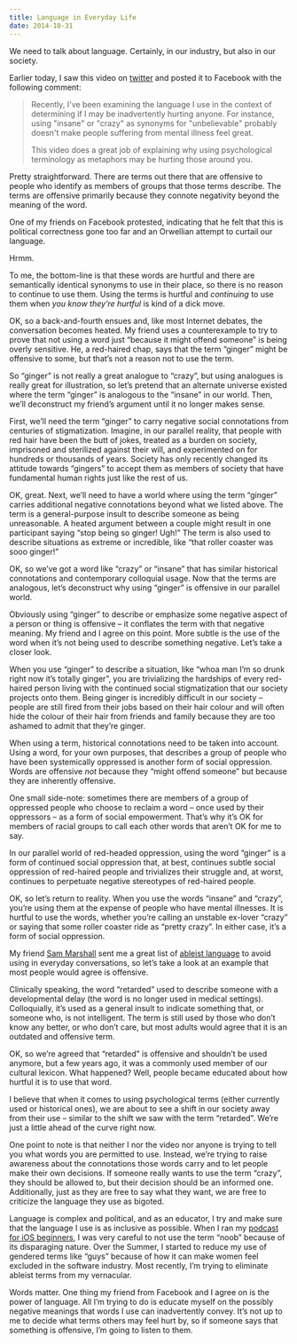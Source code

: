 ```yaml
---
title: Language in Everyday Life
date: 2014-10-31
---
```


We need to talk about language. Certainly, in our industry, but also in our society.

Earlier today, I saw this video on [twitter](https://twitter.com/dwiskus/status/528071964834144256) and posted it to Facebook with the following comment:

> Recently, I've been examining the language I use in the context of determining if I may be inadvertently hurting anyone. For instance, using "insane" or "crazy" as synonyms for "unbelievable" probably doesn't make people suffering from mental illness feel great.
>
> This video does a great job of explaining why using psychological terminology as metaphors may be hurting those around you.

<YouTube videoID='8pK5FuptsSQ' />

Pretty straightforward. There are terms out there that are offensive to people who identify as members of groups that those terms describe. The terms are offensive primarily because they connote negativity beyond the meaning of the word.

One of my friends on Facebook protested, indicating that he felt that this is political correctness gone too far and an Orwellian attempt to curtail our language.

Hrmm.

To me, the bottom-line is that these words are hurtful and there are semantically identical synonyms to use in their place, so there is no reason to continue to use them. Using the terms is hurtful and _continuing_ to use them when _you know they’re hurtful_ is kind of a dick move.

OK, so a back-and-fourth ensues and, like most Internet debates, the conversation becomes heated. My friend uses a counterexample to try to prove that not using a word just “because it might offend someone” is being overly sensitive. He, a red-haired chap, says that the term “ginger” might be offensive to some, but that’s not a reason not to use the term.

So “ginger” is not really a great analogue to “crazy”, but using analogues is really great for illustration, so let’s pretend that an alternate universe existed where the term “ginger” is analogous to the “insane” in our world. Then, we’ll deconstruct my friend’s argument until it no longer makes sense.

First, we’ll need the term “ginger” to carry negative social connotations from centuries of stigmatization. Imagine, in our parallel reality, that people with red hair have been the butt of jokes, treated as a burden on society, imprisoned and sterilized against their will, and experimented on for hundreds or thousands of years. Society has only recently changed its attitude towards “gingers” to accept them as members of society that have fundamental human rights just like the rest of us.

OK, great. Next, we’ll need to have a world where using the term “ginger” carries additional negative connotations beyond what we listed above. The term is a general-purpose insult to describe someone as being unreasonable. A heated argument between a couple might result in one participant saying “stop being so ginger! Ugh!” The term is also used to describe situations as extreme or incredible, like “that roller coaster was sooo ginger!”

OK, so we’ve got a word like “crazy” or “insane” that has similar historical connotations and contemporary colloquial usage. Now that the terms are analogous, let’s deconstruct why using “ginger” is offensive in our parallel world.

Obviously using “ginger” to describe or emphasize some negative aspect of a person or thing is offensive – it conflates the term with that negative meaning. My friend and I agree on this point. More subtle is the use of the word when it’s not being used to describe something negative. Let’s take a closer look.

When you use “ginger” to describe a situation, like “whoa man I’m so drunk right now it’s totally ginger”, you are trivializing the hardships of every red-haired person living with the continued social stigmatization that our society projects onto them. Being ginger is incredibly difficult in our society – people are still fired from their jobs based on their hair colour and will often hide the colour of their hair from friends and family because they are too ashamed to admit that they’re ginger.

When using a term, historical connotations need to be taken into account. Using a word, for your own purposes, that describes a group of people who have been systemically oppressed is another form of social oppression. Words are offensive _not_ because they “might offend someone” but because they are inherently offensive.

One small side-note: sometimes there are members of a group of oppressed people who choose to reclaim a word – once used by their oppressors – as a form of social empowerment. That’s why it’s OK for members of racial groups to call each other words that aren’t OK for me to say.

In our parallel world of red-headed oppression, using the word “ginger” is a form of continued social oppression that, at best, continues subtle social oppression of red-haired people and trivializes their struggle and, at worst, continues to perpetuate negative stereotypes of red-haired people.

OK, so let’s return to reality. When you use the words “insane” and “crazy”, you’re using them at the expense of people who have mental illnesses. It is hurtful to use the words, whether you’re calling an unstable ex-lover “crazy” or saying that some roller coaster ride as “pretty crazy”. In either case, it’s a form of social oppression.

My friend [Sam Marshall](http://twitter.com/Dirk_Gently) sent me a great list of [ableist language](http://www.autistichoya.com/p/ableist-words-and-terms-to-avoid.html) to avoid using in everyday conversations, so let’s take a look at an example that most people would agree is offensive.

Clinically speaking, the word “retarded” used to describe someone with a developmental delay (the word is no longer used in medical settings). Colloquially, it’s used as a general insult to indicate something that, or someone who, is not intelligent. The term is still used by those who don’t know any better, or who don’t care, but most adults would agree that it is an outdated and offensive term.

OK, so we’re agreed that “retarded” is offensive and shouldn’t be used anymore, but a few years ago, it was a commonly used member of our cultural lexicon. What happened? Well, people became educated about how hurtful it is to use that word.

I believe that when it comes to using psychological terms (either currently used or historical ones), we are about to see a shift in our society away from their use – similar to the shift we saw with the term “retarded”. We’re just a little ahead of the curve right now.

One point to note is that neither I nor the video nor anyone is trying to tell you what words you are permitted to use. Instead, we’re trying to raise awareness about the connotations those words carry and to let people make their own decisions. If someone really wants to use the term “crazy”, they should be allowed to, but their decision should be an informed one. Additionally, just as they are free to say what they want, we are free to criticize the language they use as bigoted.

Language is complex and political, and as an educator, I try and make sure that the language I use is as inclusive as possible. When I ran my [podcast for iOS beginners](http://springboardshow.com), I was very careful to not use the term “noob” because of its disparaging nature. Over the Summer, I started to reduce my use of gendered terms like “guys” because of how it can make women feel excluded in the software industry. Most recently, I’m trying to eliminate ableist terms from my vernacular.

Words matter. One thing my friend from Facebook and I agree on is the power of language. All I’m trying to do is educate myself on the possibly negative meanings that words I use can inadvertently convey. It’s not up to me to decide what terms others may feel hurt by, so if someone says that something is offensive, I’m going to listen to them.
